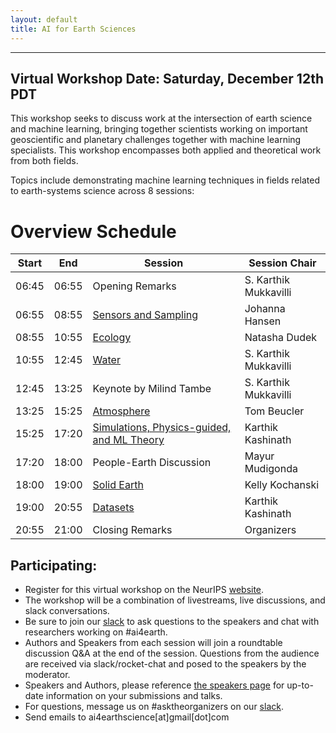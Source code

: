 ```yaml
---
layout: default
title: AI for Earth Sciences
---
```

---

## Virtual Workshop Date: Saturday, December 12th PDT    

This workshop seeks to discuss work at the intersection of earth science and machine learning, bringing together scientists working on important geoscientific and planetary challenges together with machine learning specialists. This workshop encompasses both applied and theoretical work from both fields. 

Topics include demonstrating machine learning techniques in fields related to earth-systems science across 8 sessions:


# Overview Schedule
| Start | End | Session | Session Chair |  
| ---- | ---- | --------- | ---------------- |  
| 06:45 | 06:55 | Opening Remarks                  | S. Karthik Mukkavilli |  
| 06:55 | 08:55 | [Sensors and Sampling](https://ai4earthscience.github.io/neurips-2020-workshop/schedule#Sensors) | Johanna Hansen |  
| 08:55 | 10:55 | [Ecology](https://ai4earthscience.github.io/neurips-2020-workshop/schedule#Ecology)              | Natasha Dudek |   
| 10:55 | 12:45 | [Water](https://ai4earthscience.github.io/neurips-2020-workshop/schedule#Water)                  | S. Karthik Mukkavilli |   
| 12:45 | 13:25 | Keynote by Milind Tambe          | S. Karthik Mukkavilli |   
| 13:25 | 15:25 | [Atmosphere](https://ai4earthscience.github.io/neurips-2020-workshop/schedule#Atmosphere)        | Tom Beucler |  
| 15:25 | 17:20 | [Simulations, Physics-guided, and ML Theory](#ML-Theory) | Karthik Kashinath |  
| 17:20 | 18:00 | People-Earth Discussion          | Mayur Mudigonda |  
| 18:00 | 19:00 | [Solid Earth](https://ai4earthscience.github.io/neurips-2020-workshop/schedule#Earth)            | Kelly Kochanski |  
| 19:00 | 20:55 | [Datasets](https://ai4earthscience.github.io/neurips-2020-workshop/schedule#Datasets)            | Karthik Kashinath |  
| 20:55 | 21:00 | Closing Remarks                  | Organizers |   

## Participating:

- Register for this virtual workshop on the NeurIPS [website](https://nips.cc/Register/view-registration). 
- The workshop will be a combination of livestreams, live discussions, and slack conversations. 
- Be sure to join our [slack](https://join.slack.com/t/ai4earth/shared_invite/zt-jkg0i982-VYRAd0HbjCG_6970Hcqfwg) to ask questions to the speakers and chat with researchers working on #ai4earth.  
- Authors and Speakers from each session will join a roundtable discussion Q&A at the end of the session. Questions from the audience are received via slack/rocket-chat and posed to the speakers by the moderator.   
- Speakers and Authors, please reference [the speakers page](https://ai4earthscience.github.io/neurips-2020-workshop/speakers) for up-to-date information on your submissions and talks. 
- For questions, message us on #asktheorganizers on our [slack](https://join.slack.com/t/ai4earth/shared_invite/zt-jkg0i982-VYRAd0HbjCG_6970Hcqfwg). 
- Send emails to ai4earthscience[at]gmail[dot]com

